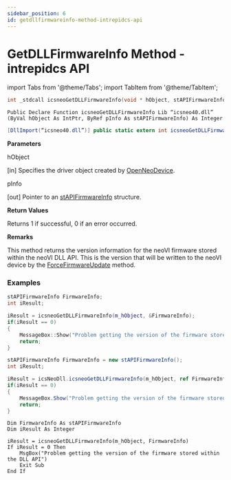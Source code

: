 ```yaml
---
sidebar_position: 6
id: getdllfirmwareinfo-method-intrepidcs-api
---
```


# GetDLLFirmwareInfo Method - intrepidcs API

import Tabs from '@theme/Tabs';
import TabItem from '@theme/TabItem';

<Tabs>
<TabItem value="cpp" label="C/C++ Declare" default>

```cpp
int _stdcall icsneoGetDLLFirmwareInfo(void * hObject, stAPIFirmwareInfo *pInfo);
```
</TabItem>

<TabItem value="vbnet" label="Visual Basic .NET Declare">

```vbnet
Public Declare Function icsneoGetDLLFirmwareInfo Lib “icsneo40.dll” (ByVal hObject As IntPtr, ByRef pInfo As stAPIFirmwareInfo) As Integer
```
</TabItem>

<TabItem value="c#" label="C# Declare">

```csharp
[DllImport(“icsneo40.dll”)] public static extern int icsneoGetDLLFirmwareInfo(IntPtr hObject, ref stAPIFirmwareInfo pInfo);
```
</TabItem>
</Tabs>

**Parameters**

hObject

\[in] Specifies the driver object created by [OpenNeoDevice](../../basic-functions-overview-intrepidcs-api/openneodevice-method-intrepidcs-api).

pInfo

\[out] Pointer to an [stAPIFirmwareInfo](../../structures-types-and-defines-overview-intrepidcs-api/setting-structures-overview-intrepidcs-api/stapifirmwareinfo-structure) structure.

**Return Values**

Returns 1 if successful, 0 if an error occurred.

**Remarks**

This method returns the version information for the neoVI firmware stored within the neoVI DLL API. This is the version that will be written to the neoVI device by the [ForceFirmwareUpdate](forcefirmwareupdate-method-intrepidcs-api) method.

### Examples

<Tabs>
<TabItem value="cpp" label="C/C++ Example" default>

```cpp
stAPIFirmwareInfo FirmwareInfo;
int iResult;

iResult = icsneoGetDLLFirmwareInfo(m_hObject, &FirmwareInfo);
if(iResult == 0)
{
    MessageBox::Show("Problem getting the version of the firmware stored within the DLL API");
    return;
}
```
</TabItem>
<TabItem value="c#" label="C# Example">

```csharp
stAPIFirmwareInfo FirmwareInfo = new stAPIFirmwareInfo();
int iResult;

iResult = icsNeoDll.icsneoGetDLLFirmwareInfo(m_hObject, ref FirmwareInfo);
if(iResult == 0)
{
    MessageBox.Show("Problem getting the version of the firmware stored within the DLL API");
    return;
}
```
</TabItem>

<TabItem value="vbnet" label="Visual Basic .NET Example">

```vbnet
Dim FirmwareInfo As stAPIFirmwareInfo
Dim iResult As Integer

iResult = icsneoGetDLLFirmwareInfo(m_hObject, FirmwareInfo)
If iResult = 0 Then
    MsgBox("Problem getting the version of the firmware stored within the DLL API")
    Exit Sub
End If
```
</TabItem>
</Tabs>
